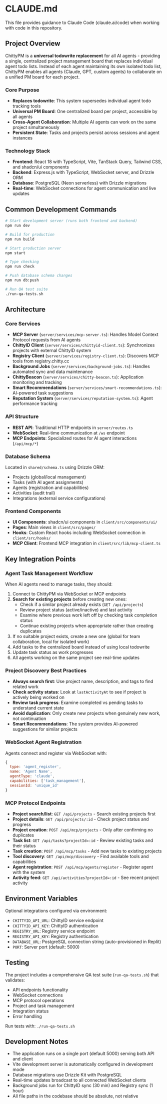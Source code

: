 # CLAUDE.md

This file provides guidance to Claude Code (claude.ai/code) when working with code in this repository.

## Project Overview

ChittyPM is a **universal todowrite replacement** for all AI agents - providing a single, centralized project management board that replaces individual agent todo lists. Instead of each agent maintaining its own isolated todo list, ChittyPM enables all agents (Claude, GPT, custom agents) to collaborate on a unified PM board for each project.

### Core Purpose
- **Replaces todowrite**: This system supersedes individual agent todo tracking tools
- **Universal PM Board**: One centralized board per project, accessible by all agents
- **Cross-Agent Collaboration**: Multiple AI agents can work on the same project simultaneously
- **Persistent State**: Tasks and projects persist across sessions and agent instances

### Technology Stack
- **Frontend**: React 18 with TypeScript, Vite, TanStack Query, Tailwind CSS, and shadcn/ui components
- **Backend**: Express.js with TypeScript, WebSocket server, and Drizzle ORM
- **Database**: PostgreSQL (Neon serverless) with Drizzle migrations
- **Real-time**: WebSocket connections for agent communication and live updates

## Common Development Commands

```bash
# Start development server (runs both frontend and backend)
npm run dev

# Build for production
npm run build

# Start production server
npm start

# Type checking
npm run check

# Push database schema changes
npm run db:push

# Run QA test suite
./run-qa-tests.sh
```

## Architecture

### Core Services
- **MCP Server** (`server/services/mcp-server.ts`): Handles Model Context Protocol requests from AI agents
- **ChittyID Client** (`server/services/chittyid-client.ts`): Synchronizes projects with external ChittyID system
- **Registry Client** (`server/services/registry-client.ts`): Discovers MCP tools from registry.chitty.cc
- **Background Jobs** (`server/services/background-jobs.ts`): Handles automated sync and data maintenance
- **ChittyBeacon** (`server/services/chitty-beacon.ts`): Application monitoring and tracking
- **Smart Recommendations** (`server/services/smart-recommendations.ts`): AI-powered task suggestions
- **Reputation System** (`server/services/reputation-system.ts`): Agent performance tracking

### API Structure
- **REST API**: Traditional HTTP endpoints in `server/routes.ts`
- **WebSocket**: Real-time communication at `/ws` endpoint
- **MCP Endpoints**: Specialized routes for AI agent interactions (`/api/mcp/*`)

### Database Schema
Located in `shared/schema.ts` using Drizzle ORM:
- Projects (global/local management)
- Tasks (with AI agent assignments)
- Agents (registration and capabilities)
- Activities (audit trail)
- Integrations (external service configurations)

### Frontend Components
- **UI Components**: shadcn/ui components in `client/src/components/ui/`
- **Pages**: Main views in `client/src/pages/`
- **Hooks**: Custom React hooks including WebSocket connection in `client/src/hooks/`
- **MCP Client**: Frontend MCP integration in `client/src/lib/mcp-client.ts`

## Key Integration Points

### Agent Task Management Workflow
When AI agents need to manage tasks, they should:
1. Connect to ChittyPM via WebSocket or MCP endpoints
2. **Search for existing projects** before creating new ones:
   - Check if a similar project already exists (`GET /api/projects`)
   - Review project status (active/inactive) and last activity
   - Examine where previous work left off by checking task completion status
   - Continue existing projects when appropriate rather than creating duplicates
3. If no suitable project exists, create a new one (global for team collaboration, local for isolated work)
4. Add tasks to the centralized board instead of using local todowrite
5. Update task status as work progresses
6. All agents working on the same project see real-time updates

### Project Discovery Best Practices
- **Always search first**: Use project name, description, and tags to find related work
- **Check activity status**: Look at `lastActivityAt` to see if project is actively being worked on
- **Review task progress**: Examine completed vs pending tasks to understand current state
- **Avoid duplication**: Only create new projects when genuinely new work, not continuation
- **Smart Recommendations**: The system provides AI-powered suggestions for similar projects

### WebSocket Agent Registration
Agents connect and register via WebSocket with:
```javascript
{
  type: 'agent_register',
  name: 'Agent Name',
  agentType: 'claude',
  capabilities: ['task_management'],
  sessionId: 'unique_id'
}
```

### MCP Protocol Endpoints
- **Project search/list**: `GET /api/projects` - Search existing projects first
- **Project details**: `GET /api/projects/:id` - Check project status and progress
- **Project creation**: `POST /api/mcp/projects` - Only after confirming no duplicates
- **Task list**: `GET /api/tasks?projectId=:id` - Review existing tasks and their status
- **Task creation**: `POST /api/mcp/tasks` - Add new tasks to existing projects
- **Tool discovery**: `GET /api/mcp/discovery` - Find available tools and capabilities
- **Agent registration**: `POST /api/mcp/agents/register` - Register agent with the system
- **Activity feed**: `GET /api/activities?projectId=:id` - See recent project activity

## Environment Variables

Optional integrations configured via environment:
- `CHITTYID_API_URL`: ChittyID service endpoint
- `CHITTYID_API_KEY`: ChittyID authentication
- `REGISTRY_URL`: Registry service endpoint
- `REGISTRY_API_KEY`: Registry authentication
- `DATABASE_URL`: PostgreSQL connection string (auto-provisioned in Replit)
- `PORT`: Server port (default: 5000)

## Testing

The project includes a comprehensive QA test suite (`run-qa-tests.sh`) that validates:
- API endpoints functionality
- WebSocket connections
- MCP protocol operations
- Project and task management
- Integration status
- Error handling

Run tests with: `./run-qa-tests.sh`

## Development Notes

- The application runs on a single port (default 5000) serving both API and client
- Vite development server is automatically configured in development mode
- Database migrations use Drizzle Kit with PostgreSQL
- Real-time updates broadcast to all connected WebSocket clients
- Background jobs run for ChittyID sync (30 min) and Registry sync (1 hour)
- All file paths in the codebase should be absolute, not relative